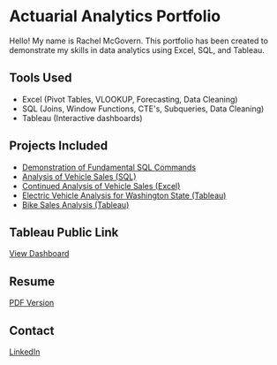 # Actuarial Analytics Portfolio

Hello! My name is Rachel McGovern. This portfolio has been created to demonstrate my skills in data analytics using Excel, SQL, and Tableau.


## Tools Used
- Excel (Pivot Tables, VLOOKUP, Forecasting, Data Cleaning)
- SQL (Joins, Window Functions, CTE's, Subqueries, Data Cleaning)
- Tableau (Interactive dashboards)


## Projects Included
- [Demonstration of Fundamental SQL Commands](ClassicModels_Foundations.sql)
- [Analysis of Vehicle Sales (SQL)](ClassicModels_DataAnalysis.sql)
- [Continued Analysis of Vehicle Sales (Excel)](ClassicModels_ExcelAnalysis.xlsx)
- [Electric Vehicle Analysis for Washington State (Tableau)](https://public.tableau.com/app/profile/rachel.mcgovern/viz/EVAnalysisWashington_17560959517270/Dashboard1)
- [Bike Sales Analysis (Tableau)](https://public.tableau.com/app/profile/rachel.mcgovern/viz/BikeSales_17563299283570/SalesDashboard)

  
## Tableau Public Link
[View Dashboard](https://public.tableau.com/app/profile/rachel.mcgovern/vizzes)


## Resume
[PDF Version](RachelMcGovern_ActuarialResumé.pdf)


## Contact
[LinkedIn](https://www.linkedin.com/in/rachel--mcgovern/)
